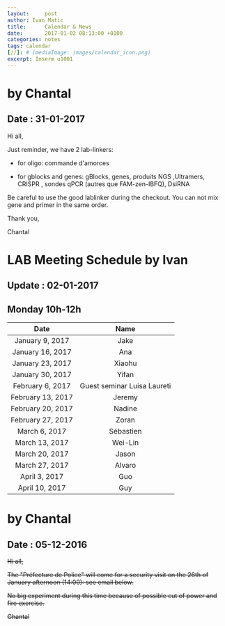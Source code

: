 ```yaml
---
layout:     post
author: Ivan Matic
title:      Calendar & News
date:       2017-01-02 08:13:00 +0100
categories: notes
tags: calendar
[//]: # (mediaImage: images/calendar_icon.png)
excerpt: Inserm u1001
---
```


# by Chantal
## Date : 31-01-2017
Hi all,

Just reminder, we have 2 lab-linkers:

* for oligo: commande d'amorces

* for gblocks and genes:  gBlocks, genes, produits NGS ,Ultramers, CRISPR , sondes qPCR (autres que FAM-zen-IBFQ), DsiRNA 

Be careful to use the good lablinker during the checkout. You can not mix gene and primer in the same order.

Thank you,

Chantal

# LAB Meeting Schedule by Ivan
## Update : 02-01-2017
## Monday 10h-12h

|Date|Name|
|:------:|:---:|
|January 9, 2017|	Jake|
|January 16, 2017|	Ana|
|January 23, 2017|	Xiaohu|
|January 30, 2017|	Yifan|
|February 6, 2017|	Guest seminar Luisa Laureti|
|February 13, 2017|	Jeremy|
|February 20, 2017|	Nadine|
|February 27, 2017|	Zoran|
|March 6, 2017|	Sébastien|
|March 13, 2017|	Wei-Lin| 
|March 20, 2017|	Jason|
|March 27, 2017|	Alvaro|
|April 3, 2017|	Guo|
|April 10, 2017|	Guy|

# by Chantal
## Date : 05-12-2016
<s>Hi all,

The "Préfecture de Police" will come for a security visit on the 26th of January afternoon  (14:00):   see email below.

No big experiment during this  time because of possible cut of power and fire exercise. 

Chantal</s>

